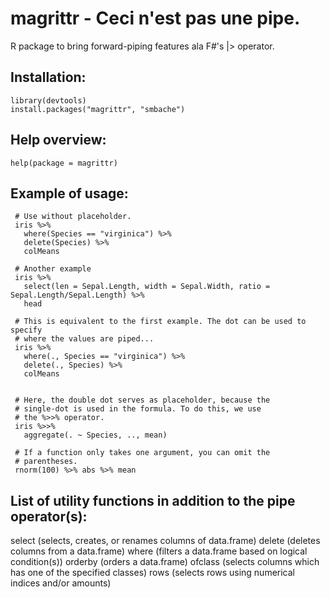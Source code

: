 magrittr -  Ceci n'est pas une pipe.
====================================

R package to bring forward-piping features ala F#'s |> operator.

Installation:
-------------

    library(devtools)
    install.packages("magrittr", "smbache")

Help overview:
--------------

    help(package = magrittr)

Example of usage:
------

     # Use without placeholder.
     iris %>%
       where(Species == "virginica") %>%
       delete(Species) %>%
       colMeans
      
     # Another example  
     iris %>%
       select(len = Sepal.Length, width = Sepal.Width, ratio = Sepal.Length/Sepal.Length) %>%
       head
       
     # This is equivalent to the first example. The dot can be used to specify
     # where the values are piped...
     iris %>%
       where(., Species == "virginica") %>%
       delete(., Species) %>%
       colMeans
       
        
     # Here, the double dot serves as placeholder, because the 
     # single-dot is used in the formula. To do this, we use
     # the %>>% operator.
     iris %>>%
       aggregate(. ~ Species, .., mean)
       
     # If a function only takes one argument, you can omit the 
     # parentheses.
     rnorm(100) %>% abs %>% mean
       

List of utility functions in addition to the pipe operator(s):
--------------------------------------------------------------
  
  select   (selects, creates, or renames columns of data.frame)
  delete   (deletes columns from a data.frame)
  where    (filters a data.frame based on logical condition(s))
  orderby  (orders a data.frame)
  ofclass  (selects columns which has one of the specified classes)
  rows     (selects rows using numerical indices and/or amounts)  
